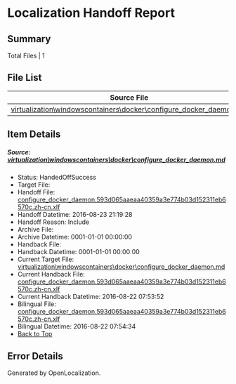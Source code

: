 # <a name='report-top'></a> Localization Handoff Report

## Summary
 Total Files | 1

## File List
 Source File | Status | Details 
 ----------- | ------ | ------- 
 [virtualization\windowscontainers\docker\configure_docker_daemon.md](https://github.com/Microsoft/Virtualization-Documentation-Private/blob/4dded90462c5438a6836ec32a165a9cc1019d6ec/virtualization/windowscontainers/docker/configure_docker_daemon.md) | HandedOffSuccess | [Details](#6ae49d82a89b2f30198de05aa4915726853172f5247)

## Item Details
##### <a name='6ae49d82a89b2f30198de05aa4915726853172f5247'></a> Source: [virtualization\windowscontainers\docker\configure_docker_daemon.md](https://github.com/Microsoft/Virtualization-Documentation-Private/blob/4dded90462c5438a6836ec32a165a9cc1019d6ec/virtualization/windowscontainers/docker/configure_docker_daemon.md)
* Status: HandedOffSuccess
* Target File: 
* Handoff File: [configure_docker_daemon.593d065aaeaa40359a3e774b03d152311eb6570c.zh-cn.xlf](https://github.com/Microsoft/Virtualization-Documentation-Private.handoff/blob/453eff080cbe156d4f12263322be010d4fee82a9/ol-handoff/Microsoft/Virtualization-Documentation-Private.zh-cn/live/configure_docker_daemon.593d065aaeaa40359a3e774b03d152311eb6570c.zh-cn.xlf)
* Handoff Datetime: 2016-08-23 21:19:28
* Handoff Reason: Include
* Archive File: 
* Archive Datetime: 0001-01-01 00:00:00
* Handback File: 
* Handback Datetime: 0001-01-01 00:00:00
* Current Target File: [virtualization\windowscontainers\docker\configure_docker_daemon.md](https://github.com/Microsoft/Virtualization-Documentation-Private.zh-cn/blob/d1ea03a842396971ce2d0725fce4f6709f363d65/virtualization/windowscontainers/docker/configure_docker_daemon.md)
* Current Handback File: [configure_docker_daemon.593d065aaeaa40359a3e774b03d152311eb6570c.zh-cn.xlf](https://github.com/Microsoft/Virtualization-Documentation-Private.handback/blob/a5b024955763daab717825cdc7a64490f2f08b78/ol-handback/Microsoft/Virtualization-Documentation-Private.zh-cn/live/configure_docker_daemon.593d065aaeaa40359a3e774b03d152311eb6570c.zh-cn.xlf)
* Current Handback Datetime: 2016-08-22 07:53:52
* Bilingual File: [configure_docker_daemon.593d065aaeaa40359a3e774b03d152311eb6570c.zh-cn.xlf](https://github.com/Microsoft/Virtualization-Documentation-Private.handback/blob/a5b024955763daab717825cdc7a64490f2f08b78/ol-handback/Microsoft/Virtualization-Documentation-Private.zh-cn/live/configure_docker_daemon.593d065aaeaa40359a3e774b03d152311eb6570c.zh-cn.xlf)
* Bilingual Datetime: 2016-08-22 07:54:34
* [Back to Top](#report-top)


## Error Details

Generated by OpenLocalization.
